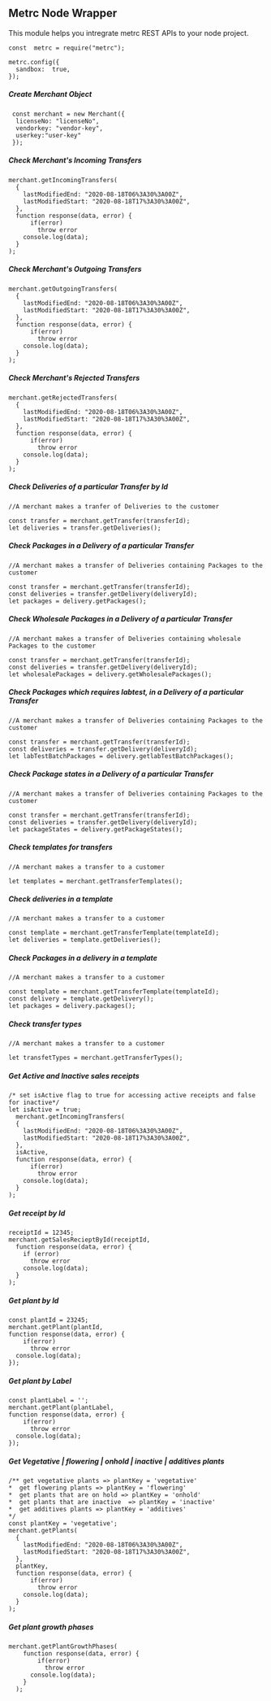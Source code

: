 ## Metrc Node Wrapper
This module helps you intregrate metrc REST APIs to your node project.

    const  metrc = require("metrc"); 
    
    metrc.config({
      sandbox:  true,
    }); 
    

##### Create Merchant Object
     const merchant = new Merchant({
      licenseNo: "licenseNo",
      vendorkey: "vendor-key",
      userkey:"user-key"
     });
    
##### Check Merchant's Incoming Transfers
    
    merchant.getIncomingTransfers(
      {
        lastModifiedEnd: "2020-08-18T06%3A30%3A00Z",
        lastModifiedStart: "2020-08-18T17%3A30%3A00Z",
      },
      function response(data, error) {
          if(error)
            throw error
        console.log(data);
      }
    );
##### Check Merchant's Outgoing Transfers
    
    merchant.getOutgoingTransfers(
      {
        lastModifiedEnd: "2020-08-18T06%3A30%3A00Z",
        lastModifiedStart: "2020-08-18T17%3A30%3A00Z",
      },
      function response(data, error) {
          if(error)
            throw error
        console.log(data);
      }
    );
##### Check Merchant's Rejected Transfers
    
    merchant.getRejectedTransfers(
      {
        lastModifiedEnd: "2020-08-18T06%3A30%3A00Z",
        lastModifiedStart: "2020-08-18T17%3A30%3A00Z",
      },
      function response(data, error) {
          if(error)
            throw error
        console.log(data);
      }
    );

##### Check Deliveries of a particular Transfer by Id
    
    //A merchant makes a tranfer of Deliveries to the customer

    const transfer = merchant.getTransfer(transferId);
    let deliveries = transfer.getDeliveries();


##### Check Packages in a Delivery of a particular Transfer
    
    //A merchant makes a transfer of Deliveries containing Packages to the customer

    const transfer = merchant.getTransfer(transferId);
    const deliveries = transfer.getDelivery(deliveryId);
    let packages = delivery.getPackages();

##### Check Wholesale Packages in a Delivery of a particular Transfer 
    
    //A merchant makes a transfer of Deliveries containing wholesale Packages to the customer

    const transfer = merchant.getTransfer(transferId);
    const deliveries = transfer.getDelivery(deliveryId);
    let wholesalePackages = delivery.getWholesalePackages();

##### Check Packages which requires labtest, in a Delivery of a particular Transfer 
    
    //A merchant makes a transfer of Deliveries containing Packages to the customer

    const transfer = merchant.getTransfer(transferId);
    const deliveries = transfer.getDelivery(deliveryId);
    let labTestBatchPackages = delivery.getlabTestBatchPackages();

##### Check Package states in a Delivery of a particular Transfer 
    
    //A merchant makes a transfer of Deliveries containing Packages to the customer

    const transfer = merchant.getTransfer(transferId);
    const deliveries = transfer.getDelivery(deliveryId);
    let packageStates = delivery.getPackageStates();

##### Check templates for transfers
    
    //A merchant makes a transfer to a customer

    let templates = merchant.getTransferTemplates();

##### Check deliveries in a template
    
    //A merchant makes a transfer to a customer

    const template = merchant.getTransferTemplate(templateId);
    let deliveries = template.getDeliveries();


##### Check Packages in a delivery in a template
    
    //A merchant makes a transfer to a customer

    const template = merchant.getTransferTemplate(templateId);
    const delivery = template.getDelivery();
    let packages = delivery.packages();
##### Check transfer types
    
    //A merchant makes a transfer to a customer

    let transfetTypes = merchant.getTransferTypes();

 ##### Get Active and Inactive sales receipts
    /* set isActive flag to true for accessing active receipts and false for inactive*/
    let isActive = true;
      merchant.getIncomingTransfers(
      {
        lastModifiedEnd: "2020-08-18T06%3A30%3A00Z",
        lastModifiedStart: "2020-08-18T17%3A30%3A00Z",
      },
      isActive,
      function response(data, error) {
          if(error)
            throw error
        console.log(data);
      }
    );

 ##### Get receipt by Id 
    receiptId = 12345;
    merchant.getSalesRecieptById(receiptId,
      function response(data, error) {
        if (error)
          throw error
        console.log(data);
      }
    );

 ##### Get plant by Id 
    const plantId = 23245;
    merchant.getPlant(plantId,
    function response(data, error) {
        if(error)
          throw error
      console.log(data);
    });
 
  ##### Get plant by Label
    const plantLabel = '';
    merchant.getPlant(plantLabel,
    function response(data, error) {
        if(error)
          throw error
      console.log(data);
    });
 
 ##### Get Vegetative | flowering | onhold | inactive |  additives plants
    /** get vegetative plants => plantKey = 'vegetative'
    *  get flowering plants => plantKey = 'flowering'
    *  get plants that are on hold => plantKey = 'onhold'
    *  get plants that are inactive  => plantKey = 'inactive'
    *  get additives plants => plantKey = 'additives'
    */
    const plantKey = 'vegetative';
    merchant.getPlants(
      {
        lastModifiedEnd: "2020-08-18T06%3A30%3A00Z",
        lastModifiedStart: "2020-08-18T17%3A30%3A00Z",
      },
      plantKey,
      function response(data, error) {
          if(error)
            throw error
        console.log(data);
      }
    );

  ##### Get plant growth phases
    merchant.getPlantGrowthPhases(
        function response(data, error) {
            if(error)
              throw error
          console.log(data);
        }
      );

